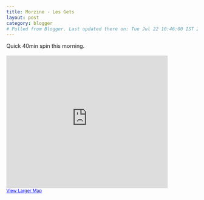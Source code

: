 ```yaml
---
title: Morzine - Les Gets
layout: post
category: blogger
# Pulled from Blogger. Last updated there on: Tue Jul 22 10:46:00 IST 2008
---
```

Quick 40min spin this morning.<br /><br /><iframe width="425" height="350" frameborder="0" scrolling="no" marginheight="0" marginwidth="0" src="http://maps.google.com/maps?f=d&amp;hl=en&amp;geocode=&amp;saddr=morzine&amp;daddr=les+gets&amp;sll=46.174995,6.690405&amp;sspn=0.055155,0.150375&amp;doflg=ptk&amp;ie=UTF8&amp;ll=46.174995,6.690405&amp;spn=0.03179,0.04159&amp;output=embed&amp;s=AARTsJqNhOqyJw7U2uATorZKmaAovCLU4Q"></iframe><br /><small><a href="http://maps.google.com/maps?f=d&amp;hl=en&amp;geocode=&amp;saddr=morzine&amp;daddr=les+gets&amp;sll=46.174995,6.690405&amp;sspn=0.055155,0.150375&amp;doflg=ptk&amp;ie=UTF8&amp;ll=46.174995,6.690405&amp;spn=0.03179,0.04159&amp;source=embed" style="color:#0000FF;text-align:left">View Larger Map</a></small>
